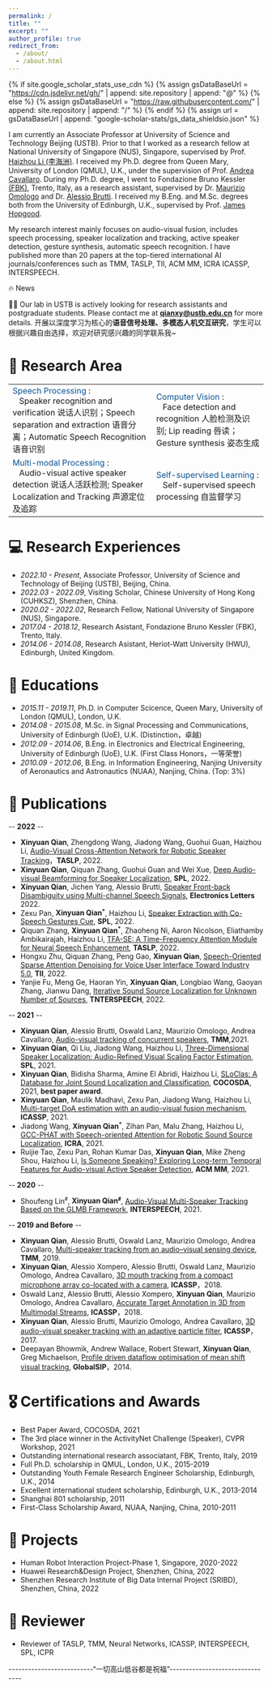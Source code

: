 ```yaml
---
permalink: /
title: ""
excerpt: ""
author_profile: true
redirect_from: 
  - /about/
  - /about.html
---
```


{% if site.google_scholar_stats_use_cdn %}
{% assign gsDataBaseUrl = "https://cdn.jsdelivr.net/gh/" | append: site.repository | append: "@" %}
{% else %}
{% assign gsDataBaseUrl = "https://raw.githubusercontent.com/" | append: site.repository | append: "/" %}
{% endif %}
{% assign url = gsDataBaseUrl | append: "google-scholar-stats/gs_data_shieldsio.json" %}

<span class='anchor' id='about-me'></span>

I am currently an Associate Professor at University of Science and Technology Beijing (USTB). Prior to that I worked as a research fellow at National University of Singapore (NUS), Singapore, supervised by Prof. [Haizhou Li (李海洲)](https://colips.org/~eleliha/). I received my Ph.D. degree from Queen Mary, University of London (QMUL), U.K., under the supervision of Prof. [Andrea Cavallaro](http://www.eecs.qmul.ac.uk/~andrea/). During my Ph.D. degree, I went to Fondazione Bruno Kessler [(FBK)](https://www.fbk.eu/en/), Trento, Italy, as a research assistant, supervised by Dr. [Maurizio Omologo](https://www.amazon.science/author/maurizio-omologo) and Dr. [Alessio Brutti](https://ict.fbk.eu/people/detail/alessio-brutti-fbk-speech-processing/). I received my B.Eng. and M.Sc. degrees both from the University of Edinburgh, U.K., supervised by Prof. [James Hopgood](https://www.eng.ed.ac.uk/about/people/dr-james-r-hopgood).

My research interest mainly focuses on audio-visual fusion, includes speech processing, speaker localization and tracking, active speaker detection, gesture synthesis, automatic speech recognition. I have published more than 20 papers at the top-tiered international AI journals/conferences such as TMM, TASLP, TII, ACM MM, ICRA ICASSP, INTERSPEECH.

🔥 News

🎉🎉 Our lab in USTB is actively looking for research assistants and postgraduate students. Please contact me at **qianxy@ustb.edu.cn** for more details.
开展以深度学习为核心的**语音信号处理、多模态人机交互研究**，学生可以根据兴趣自由选择，欢迎对研究感兴趣的同学联系我~

# 📜 Research Area
<table style="border-collapse: collapse; border: none;">
  <tr style="border: none;">
    <td style="border: none;"> <font color="#0b5394"> Speech Processing </font>: <BR>&nbsp;&nbsp; Speaker recognition and verification 说话人识别；Speech separation and extraction 语音分离；Automatic Speech Recognition 语音识别</td>
    <td style="border: none;"> <font color="#0b5394"> Computer Vision </font>: <BR>&nbsp;&nbsp; Face detection and recognition 人脸检测及识别; Lip reading 唇读；Gesture synthesis 姿态生成</td>
  </tr>
  <tr style="border: none;">
    <td style="border: none;"> <font color="#0b5394"> Multi-modal Processing </font>: <BR>&nbsp;&nbsp; Audio-visual active speaker detection 说话人活跃检测; Speaker Localization and Tracking 声源定位及追踪</td>
    <td style="border: none;"> <font color="#0b5394"> Self-supervised Learning </font>: <BR>&nbsp;&nbsp; Self-supervised speech processing 自监督学习 </td>
  </tr>
</table>

# 💻 Research Experiences
- *2022.10 - Present*, Associate Professor, University of Science and Technology of Beijing (USTB), Beijing, China.
- *2022.03 - 2022.09*, Visiting Scholar, Chinese University of Hong Kong (CUHKSZ), Shenzhen, China.
- *2020.02 - 2022.02*, Research Fellow, National University of Singapore (NUS), Singapore.
- *2017.04 - 2018.12*, Research Asistant, Fondazione Bruno Kessler (FBK), Trento, Italy.
- *2014.06 - 2014.08*, Research Asistant, Heriot-Watt University (HWU), Edinburgh, United Kingdom.

# 📖 Educations
- *2015.11 - 2019.11*, Ph.D. in Computer Scicence, Queen Mary, University of London (QMUL), London, U.K. 
- *2014.08 - 2015.08*, M.Sc. in Signal Processing and Communications, University of Edinburgh (UoE), U.K.  (Distinction，卓越) 
- *2012.09 - 2014.06*, B.Eng. in Electronics and Electrical Engineering, University of Edinburgh (UoE), U.K. (First Class Honors，一等荣誉) 
- *2010.09 - 2012.06*, B.Eng. in Information Engineering, Nanjing University of Aeronautics and Astronautics (NUAA), Nanjing, China. (Top: 3%)


# 📝 Publications 

<!-- <div class='paper-box'><div class='paper-box-image'><div><div class="badge">CVPR 2016</div><img src='images/500x300.png' alt="sym" width="100%"></div></div>
<div class='paper-box-text' markdown="1">

[Deep Residual Learning for Image Recognition](https://openaccess.thecvf.com/content_cvpr_2016/papers/He_Deep_Residual_Learning_CVPR_2016_paper.pdf)

**Kaiming He**, Xiangyu Zhang, Shaoqing Ren, Jian Sun

[**Project**](https://scholar.google.com/citations?view_op=view_citation&hl=zh-CN&user=DhtAFkwAAAAJ&citation_for_view=DhtAFkwAAAAJ:ALROH1vI_8AC) <strong><span class='show_paper_citations' data='DhtAFkwAAAAJ:ALROH1vI_8AC'></span></strong>
- Lorem ipsum dolor sit amet, consectetur adipiscing elit. Vivamus ornare aliquet ipsum, ac tempus justo dapibus sit amet. 
</div>
</div> -->

-- **2022** --
- **Xinyuan Qian**, Zhengdong Wang, Jiadong Wang, Guohui Guan, Haizhou Li, [Audio-Visual Cross-Attention Network for Robotic Speaker Tracking](https://ieeexplore.ieee.org/document/9968308)，**TASLP**, 2022.
- **Xinyuan Qian**, Qiquan Zhang, Guohui Guan and Wei Xue, [Deep Audio-visual Beamforming for Speaker Localization](https://ieeexplore.ieee.org/document/9750883), **SPL**, 2022.
- **Xinyuan Qian**, Jichen Yang, Alessio Brutti, [Speaker Front-back Disambiguity using Multi-channel Speech Signals](https://ietresearch.onlinelibrary.wiley.com/doi/full/10.1049/ell2.12666?af=R), **Electronics Letters** 2022.
- Zexu Pan, **Xinyuan Qian<sup>`*`</sup>**, Haizhou Li, [Speaker Extraction with Co-Speech Gestures Cue](https://ieeexplore.ieee.org/stamp/stamp.jsp?arnumber=9774925), **SPL**, 2022.
- Qiquan Zhang, **Xinyuan Qian<sup>`*`</sup>**, Zhaoheng Ni, Aaron Nicolson, Eliathamby Ambikairajah, Haizhou Li, [TFA-SE: A Time-Frequency Attention Module for Neural Speech Enhancement](https://ieeexplore.ieee.org/stamp/stamp.jsp?arnumber=9966661), **TASLP**, 2022.
- Hongxu Zhu, Qiquan Zhang, Peng Gao, **Xinyuan Qian**, [Speech-Oriented Sparse Attention Denoising for Voice User Interface Toward Industry 5.0](https://ieeexplore.ieee.org/abstract/document/9893339/), **TII**, 2022.
- Yanjie Fu, Meng Ge, Haoran Yin, **Xinyuan Qian**, Longbiao Wang, Gaoyan Zhang, Jianwu Dang, [Iterative Sound Source Localization for Unknown Number of Sources](https://arxiv.org/abs/2206.12273), **TNTERSPEECH**, 2022.

-- **2021** --
- **Xinyuan Qian**, Alessio Brutti, Oswald Lanz, Maurizio Omologo, Andrea Cavallaro, [Audio-visual tracking of concurrent speakers](https://ieeexplore.ieee.org/document/9362311), **TMM**,2021.
- **Xinyuan Qian**, Qi Liu, Jiadong Wang, Haizhou Li, [Three-Dimensional Speaker Localization: Audio-Refined Visual Scaling Factor Estimation](https://ieeexplore.ieee.org/document/9466446), **SPL**, 2021.
- **Xinyuan Qian**, Bidisha Sharma, Amine El Abridi, Haizhou Li, [SLoClas: A Database for Joint Sound Localization and Classification](https://arxiv.org/abs/2108.02539), **COCOSDA**, 2021, **best paper award**.
- **Xinyuan Qian**, Maulik Madhavi, Zexu Pan, Jiadong Wang, Haizhou Li, [Multi-target DoA estimation with an audio-visual fusion mechanism](https://ieeexplore.ieee.org/document/9413776), **ICASSP**, 2021.
- Jiadong Wang, **Xinyuan Qian<sup>`*`</sup>**, Zihan Pan, Malu Zhang, Haizhou Li, [GCC-PHAT with Speech-oriented Attention for Robotic Sound Source Localization](https://ieeexplore.ieee.org/document/9561885), **ICRA**, 2021.
- Ruijie Tao, Zexu Pan, Rohan Kumar Das, **Xinyuan Qian**, Mike Zheng Shou, Haizhou Li, [Is Someone Speaking? Exploring Long-term Temporal Features for Audio-visual Active Speaker Detection](https://arxiv.org/abs/2107.06592), **ACM MM**, 2021.

-- **2020** --
- Shoufeng Lin<sup>`#`</sup>, **Xinyuan Qian<sup>`#`</sup>**, [Audio-Visual Multi-Speaker Tracking Based on the GLMB Framework](https://www.isca-speech.org/archive_v0/Interspeech_2020/pdfs/1969.pdf), **INTERSPEECH**, 2021.

-- **2019 and Before** --
- **Xinyuan Qian**, Alessio Brutti, Oswald Lanz, Maurizio Omologo, Andrea Cavallaro, [Multi-speaker tracking from an audio–visual sensing device](https://ieeexplore.ieee.org/document/8656587), **TMM**, 2019.
- **Xinyuan Qian**, Alessio Xompero, Alessio Brutti, Oswald Lanz, Maurizio Omologo, Andrea Cavallaro, [3D mouth tracking from a compact microphone array co-located with a camera](https://ieeexplore.ieee.org/document/8461323), **ICASSP**，2018.
- Oswald Lanz, Alessio Brutti, Alessio Xompero, **Xinyuan Qian**, Maurizio Omologo, Andrea Cavallaro, [Accurate Target Annotation in 3D from Multimodal Streams](https://ieeexplore.ieee.org/document/8682619), **ICASSP**，2018.
- **Xinyuan Qian**, Alessio Brutti,  Maurizio Omologo, Andrea Cavallaro, [3D audio-visual speaker tracking with an adaptive particle filter](https://ieeexplore.ieee.org/abstract/document/7952686), **ICASSP**，2017.
- Deepayan Bhowmik, Andrew Wallace, Robert Stewart, **Xinyuan Qian**, Greg Michaelson, [Profile driven dataflow optimisation of mean shift visual tracking](https://ieeexplore.ieee.org/document/7032066), **GlobalSIP**，2014.

# 🎖 Certifications and Awards
- Best Paper Award, COCOSDA, 2021
- The 3rd place winner in the ActivityNet Challenge (Speaker), CVPR Workshop, 2021
- Outstanding international research associatant,  FBK, Trento, Italy, 2019
- Full Ph.D. scholarship in QMUL, London, U.K., 2015-2019
- Outstanding Youth Female Research Engineer Scholarship, Edinburgh, U.K., 2014
- Excellent international student scholarship, Edinburgh, U.K., 2013-2014
- Shanghai 801 scholarship, 2011
- First-Class Scholarship Award, NUAA, Nanjing, China, 2010-2011

# 👔 Projects
- Human Robot Interaction Project-Phase 1, Singapore, 2020-2022
- Huawei Research&Design Project, Shenzhen, China, 2022
- Shenzhen Research Institute of Big Data Internal Project (SRIBD), Shenzhen, China, 2022

# 💬 Reviewer
- Reviewer of TASLP, TMM, Neural Networks, ICASSP, INTERSPEECH, SPL, ICPR





--------------------------“一切高山低谷都是祝福”--------------------------------


